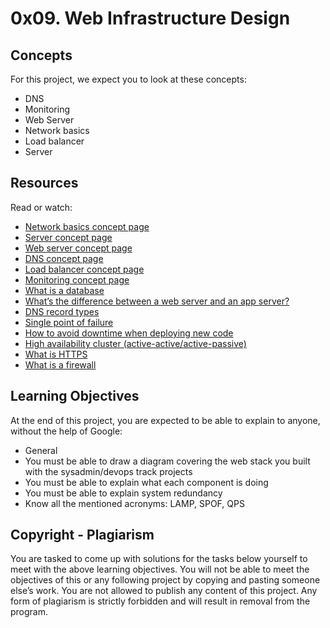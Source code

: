 # 0x09. Web Infrastructure Design

## Concepts
For this project, we expect you to look at these concepts:

- DNS
- Monitoring
- Web Server
- Network basics
- Load balancer
- Server

## Resources
Read or watch:

- [Network basics concept page](https://searchnetworking.techtarget.com/definition/network-basics)
- [Server concept page](https://www.webopedia.com/TERM/S/server.html)
- [Web server concept page](https://en.wikipedia.org/wiki/Web_server)
- [DNS concept page](https://www.webopedia.com/TERM/D/DNS_server.html)
- [Load balancer concept page](https://www.cloudflare.com/learning/dns/what-is-a-load-balancer/)
- [Monitoring concept page](https://en.wikipedia.org/wiki/Monitoring_(technical))
- [What is a database](https://www.youtube.com/watch?v=7S_tz1z_5bA)
- [What’s the difference between a web server and an app server?](https://www.youtube.com/watch?v=mSfkdCHFm1M)
- [DNS record types](https://www.cloudflare.com/learning/dns/dns-record-types/)
- [Single point of failure](https://en.wikipedia.org/wiki/Single_point_of_failure)
- [How to avoid downtime when deploying new code](https://www.youtube.com/watch?v=h_yzV8uGKms)
- [High availability cluster (active-active/active-passive)](https://www.cloudflare.com/learning/ddos/glossary/high-availability-cluster/)
- [What is HTTPS](https://www.youtube.com/watch?v=iH0JZFB2T3U)
- [What is a firewall](https://www.youtube.com/watch?v=GcFJjpMFJvI)

## Learning Objectives
At the end of this project, you are expected to be able to explain to anyone, without the help of Google:

- General
- You must be able to draw a diagram covering the web stack you built with the sysadmin/devops track projects
- You must be able to explain what each component is doing
- You must be able to explain system redundancy
- Know all the mentioned acronyms: LAMP, SPOF, QPS

## Copyright - Plagiarism
You are tasked to come up with solutions for the tasks below yourself to meet with the above learning objectives.
You will not be able to meet the objectives of this or any following project by copying and pasting someone else’s work.
You are not allowed to publish any content of this project.
Any form of plagiarism is strictly forbidden and will result in removal from the program.
